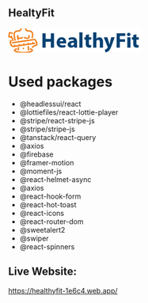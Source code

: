 ## HealtyFit

![HealtyFit](src/assets/images/logo.png)

# Used packages

- @headlessui/react
- @lottiefiles/react-lottie-player
- @stripe/react-stripe-js
- @stripe/stripe-js
- @tanstack/react-query
- @axios
- @firebase
- @framer-motion
- @moment-js
- @react-helmet-async
- @axios
- @react-hook-form
- @react-hot-toast
- @react-icons
- @react-router-dom
- @sweetalert2
- @swiper
- @react-spinners

## Live Website:

https://healthyfit-1e6c4.web.app/
